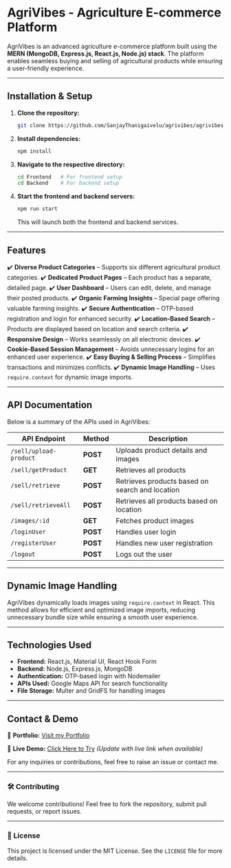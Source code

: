 
# AgriVibes - Agriculture E-commerce Platform

AgriVibes is an advanced agriculture e-commerce platform built using the **MERN (MongoDB, Express.js, React.js, Node.js) stack**. The platform enables seamless buying and selling of agricultural products while ensuring a user-friendly experience.

---
## Installation & Setup

1. **Clone the repository:**
   ```sh
   git clone https://github.com/SanjayThanigaivelu/agrivibes/agrivibes.git
   ```
2. **Install dependencies:**
   ```sh
   npm install
   ```
3. **Navigate to the respective directory:**
   ```sh
   cd Frontend   # For frontend setup
   cd Backend    # For backend setup
   ```
4. **Start the frontend and backend servers:**
   ```sh
   npm run start
   ```
   This will launch both the frontend and backend services.

---
## Features

✔️ **Diverse Product Categories** – Supports six different agricultural product categories.
✔️ **Dedicated Product Pages** – Each product has a separate, detailed page.
✔️ **User Dashboard** – Users can edit, delete, and manage their posted products.
✔️ **Organic Farming Insights** – Special page offering valuable farming insights.
✔️ **Secure Authentication** – OTP-based registration and login for enhanced security.
✔️ **Location-Based Search** – Products are displayed based on location and search criteria.
✔️ **Responsive Design** – Works seamlessly on all electronic devices.
✔️ **Cookie-Based Session Management** – Avoids unnecessary logins for an enhanced user experience.
✔️ **Easy Buying & Selling Process** – Simplifies transactions and minimizes conflicts.
✔️ **Dynamic Image Handling** – Uses `require.context` for dynamic image imports.

---
## API Documentation

Below is a summary of the APIs used in AgriVibes:

| API Endpoint | Method | Description |
|-------------|--------|-------------|
| `/sell/upload-product` | **POST** | Uploads product details and images |
| `/sell/getProduct` | **GET** | Retrieves all products |
| `/sell/retrieve` | **POST** | Retrieves products based on search and location |
| `/sell/retrieveAll` | **POST** | Retrieves all products based on location |
| `/images/:id` | **GET** | Fetches product images |
| `/loginUser` | **POST** | Handles user login |
| `/registerUser` | **POST** | Handles new user registration |
| `/logout` | **POST** | Logs out the user |

---
## Dynamic Image Handling

AgriVibes dynamically loads images using `require.context` in React. This method allows for efficient and optimized image imports, reducing unnecessary bundle size while ensuring a smooth user experience.

---
## Technologies Used

- **Frontend:** React.js, Material UI, React Hook Form
- **Backend:** Node.js, Express.js, MongoDB
- **Authentication:** OTP-based login with Nodemailer
- **APIs Used:** Google Maps API for search functionality
- **File Storage:** Multer and GridFS for handling images

---
## Contact & Demo

🔗 **Portfolio:** [Visit my Portfolio](https://myfirstportfolioweb.netlify.app/)

🚀 **Live Demo:** [Click Here to Try](#) *(Update with live link when available)*

For any inquiries or contributions, feel free to raise an issue or contact me.

---
### 🛠 Contributing

We welcome contributions! Feel free to fork the repository, submit pull requests, or report issues.

---
### 📜 License

This project is licensed under the MIT License. See the `LICENSE` file for more details.


